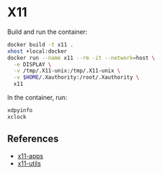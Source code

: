 # X11

Build and run the container:

```sh
docker build -t x11 .
xhost +local:docker
docker run --name x11 --rm -it --network=host \
  -e DISPLAY \
  -v /tmp/.X11-unix:/tmp/.X11-unix \
  -v $HOME/.Xauthority:/root/.Xauthority \
  x11
```

In the container, run:

```sh
xdpyinfo
xclock
```

## References

- [x11-apps](https://packages.debian.org/sid/x11-apps)
- [x11-utils](https://packages.debian.org/sid/x11-utils)
